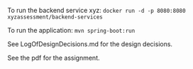 
To run the backend service xyz: `docker run -d -p 8080:8080 xyzassessment/backend-services`

To run the application: `mvn spring-boot:run`

See LogOfDesignDecisions.md for the design decisions.

See the pdf for the assignment.
